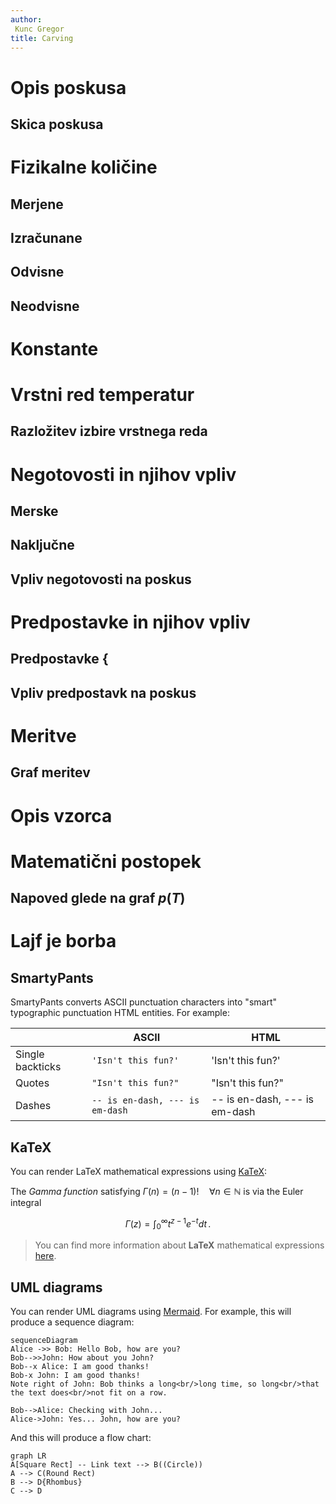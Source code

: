 ```yaml
---
author:
 Kunc Gregor
title: Carving
---
```


# Opis poskusa 

## Skica poskusa 

# Fizikalne količine 

## Merjene 

## Izračunane 

## Odvisne 

## Neodvisne 

# Konstante 

# Vrstni red temperatur 

## Razložitev izbire vrstnega reda 

# Negotovosti in njihov vpliv 

## Merske

## Naključne 

## Vpliv negotovosti na poskus 

# Predpostavke in njihov vpliv 

## Predpostavke {

## Vpliv predpostavk na poskus 

# Meritve 

## Graf meritev 

# Opis vzorca 

# Matematični postopek 

## Napoved glede na graf $p(T)$ 

# Lajf je borba 


## SmartyPants

SmartyPants converts ASCII punctuation characters into "smart" typographic punctuation HTML entities. For example:

|                |ASCII                          |HTML                         |
|----------------|-------------------------------|-----------------------------|
|Single backticks|`'Isn't this fun?'`            |'Isn't this fun?'            |
|Quotes          |`"Isn't this fun?"`            |"Isn't this fun?"            |
|Dashes          |`-- is en-dash, --- is em-dash`|-- is en-dash, --- is em-dash|


## KaTeX

You can render LaTeX mathematical expressions using [KaTeX](https://khan.github.io/KaTeX/):

The *Gamma function* satisfying $\Gamma(n) = (n-1)!\quad\forall n\in\mathbb N$ is via the Euler integral

$$
\Gamma(z) = \int_0^\infty t^{z-1}e^{-t}dt\,.
$$

> You can find more information about **LaTeX** mathematical expressions [here](http://meta.math.stackexchange.com/questions/5020/mathjax-basic-tutorial-and-quick-reference).


## UML diagrams

You can render UML diagrams using [Mermaid](https://mermaidjs.github.io/). For example, this will produce a sequence diagram:

```mermaid
sequenceDiagram
Alice ->> Bob: Hello Bob, how are you?
Bob-->>John: How about you John?
Bob--x Alice: I am good thanks!
Bob-x John: I am good thanks!
Note right of John: Bob thinks a long<br/>long time, so long<br/>that the text does<br/>not fit on a row.

Bob-->Alice: Checking with John...
Alice->John: Yes... John, how are you?
```

And this will produce a flow chart:

```mermaid
graph LR
A[Square Rect] -- Link text --> B((Circle))
A --> C(Round Rect)
B --> D{Rhombus}
C --> D
```
<!--stackedit_data:
eyJoaXN0b3J5IjpbNjAwMzMxNTQ3LDE4Njc2MzI4MThdfQ==
-->